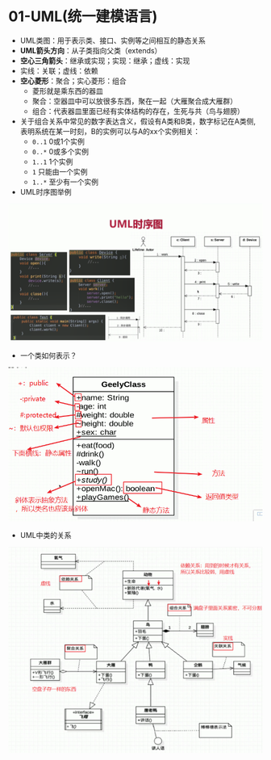 # 01-UML(统一建模语言)

* UML类图：用于表示类、接口、实例等之间相互的静态关系
* **UML箭头方向**：从子类指向父类（extends）
* **空心三角箭头**：继承或实现；实现：继承；虚线：实现
* 实线：关联；虚线：依赖
* **空心菱形**：聚合；实心菱形：组合
    * 菱形就是乘东西的器皿
    * 聚合：空器皿中可以放很多东西，聚在一起（大雁聚合成大雁群）
    * 组合：代表器皿里面已经有实体结构的存在，生死与共（鸟与翅膀）
* 关于组合关系中常见的数字表达含义，假设有A类和B类，数字标记在A类侧,表明系统在某一时刻，B的实例可以与A的xx个实例相关：
    * `0..1`    0或1个实例
    * `0..*`    0或多个实例
    * `1..1`    1个实例
    * `1`       只能由一个实例
    * `1..*`    至少有一个实例
* UML时序图举例

<div align="center">
    <img src="../pic/pattern/uml1-1.png" >
</div>



* 一个类如何表示？

<div align="center">
    <img src="../pic/pattern/uml1-2.png" >
</div>


* UML中类的关系

<div align="center">
    <img src="../pic/pattern/uml1-3.png" >
</div>
